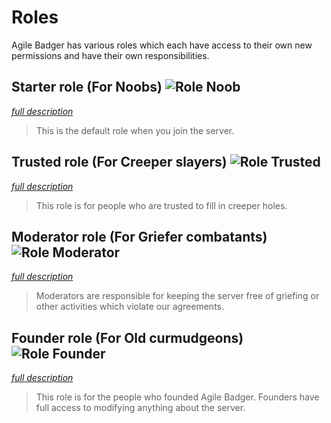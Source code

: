# Roles
Agile Badger has various roles which each have access to their own new permissions and have their own responsibilities.

## Starter role (For Noobs) ![Role Noob](https://img.shields.io/badge/Role-Noob-3F3F3F.svg)
*[full description](role-noob.md)*
> This is the default role when you join the server.

## Trusted role (For Creeper slayers) ![Role Trusted](https://img.shields.io/badge/Role-Trusted-3F3F3F.svg)
*[full description](role-trusted.md)*
> This role is for people who are trusted to fill in creeper holes.

## Moderator role (For Griefer combatants) ![Role Moderator](https://img.shields.io/badge/Role-Moderator-5555FF.svg)
*[full description](role-moderator.md)*
> Moderators are responsible for keeping the server free of griefing or other activities which violate our agreements.

## Founder role (For Old curmudgeons) ![Role Founder](https://img.shields.io/badge/Role-Founder-AA0000.svg)
*[full description](role-founder.md)*
> This role is for the people who founded Agile Badger. Founders have full access to modifying anything about the server.
